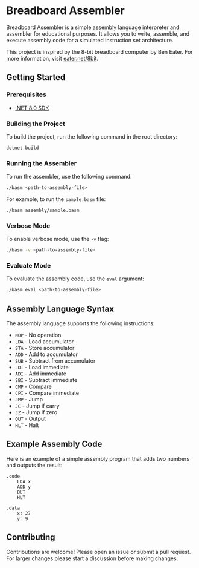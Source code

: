 # Breadboard Assembler

Breadboard Assembler is a simple assembly language interpreter and assembler for educational purposes.
It allows you to write, assemble, and execute assembly code for a simulated instruction set architecture.

This project is inspired by the 8-bit breadboard computer by Ben Eater.
For more information, visit [eater.net/8bit](https://eater.net/8bit).

## Getting Started

### Prerequisites

- [.NET 8.0 SDK](https://dotnet.microsoft.com/download/dotnet/8.0)

### Building the Project

To build the project, run the following command in the root directory:

```sh
dotnet build
```

### Running the Assembler

To run the assembler, use the following command:

```sh
./basm <path-to-assembly-file>
```

For example, to run the `sample.basm` file:

```sh
./basm assembly/sample.basm
```

### Verbose Mode

To enable verbose mode, use the `-v` flag:

```sh
./basm -v <path-to-assembly-file>
```

### Evaluate Mode

To evaluate the assembly code, use the `eval` argument:

```sh
./basm eval <path-to-assembly-file>
```

## Assembly Language Syntax

The assembly language supports the following instructions:

- `NOP` - No operation
- `LDA` - Load accumulator
- `STA` - Store accumulator
- `ADD` - Add to accumulator
- `SUB` - Subtract from accumulator
- `LDI` - Load immediate
- `ADI` - Add immediate
- `SBI` - Subtract immediate
- `CMP` - Compare
- `CPI` - Compare immediate
- `JMP` - Jump
- `JC` - Jump if carry
- `JZ` - Jump if zero
- `OUT` - Output
- `HLT` - Halt

## Example Assembly Code

Here is an example of a simple assembly program that adds two numbers and outputs the result:

```assembly
.code
    LDA x
    ADD y
    OUT
    HLT

.data
    x: 27
    y: 9
```

## Contributing

Contributions are welcome! Please open an issue or submit a pull request.
For larger changes please start a discussion before making changes.
